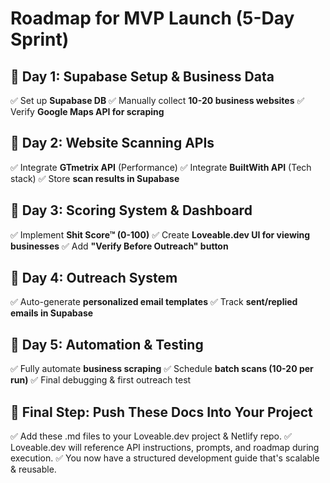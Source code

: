 
# Roadmap for MVP Launch (5-Day Sprint)

## **🚀 Day 1: Supabase Setup & Business Data**
✅ Set up **Supabase DB**
✅ Manually collect **10-20 business websites**
✅ Verify **Google Maps API for scraping**

## **🚀 Day 2: Website Scanning APIs**
✅ Integrate **GTmetrix API** (Performance)
✅ Integrate **BuiltWith API** (Tech stack)
✅ Store **scan results in Supabase**

## **🚀 Day 3: Scoring System & Dashboard**
✅ Implement **Shit Score™ (0-100)**
✅ Create **Loveable.dev UI for viewing businesses**
✅ Add **"Verify Before Outreach" button**

## **🚀 Day 4: Outreach System**
✅ Auto-generate **personalized email templates**
✅ Track **sent/replied emails in Supabase**

## **🚀 Day 5: Automation & Testing**
✅ Fully automate **business scraping**
✅ Schedule **batch scans (10-20 per run)**
✅ Final debugging & first outreach test

## **🚀 Final Step: Push These Docs Into Your Project**
✅ Add these .md files to your Loveable.dev project & Netlify repo.
✅ Loveable.dev will reference API instructions, prompts, and roadmap during execution.
✅ You now have a structured development guide that's scalable & reusable.

